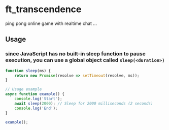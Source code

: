 # ft_transcendence
ping pong online game with realtime chat ...


## Usage

### since JavaScript has no built-in sleep function to pause execution, you can use a global object called `sleep(<duration>)`

```javascript
function sleep(ms) {
    return new Promise(resolve => setTimeout(resolve, ms));
}

// Usage example
async function example() {
    console.log('Start');
    await sleep(2000); // Sleep for 2000 milliseconds (2 seconds)
    console.log('End');
}

example();
```